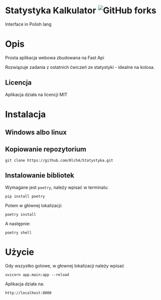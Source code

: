 # Statystyka Kalkulator ![GitHub forks](https://img.shields.io/badge/Version-0.0.1-red)

Interface in Polish lang

# Opis
Prosta aplikacja webowa zbudowana na Fast Api

Rozwiązuje zadania z ostatnich ćwiczeń ze statystyki - idealne na kolosa.

## Licencja

Aplikacja działa na licencji MIT

# Instalacja

## Windows albo linux

## Kopiowanie repozytorium

```
git clone https://github.com/0lch4/Statystyka.git
```

## Instalowanie bibliotek

Wymagane jest `poetry`, należy wpisać w terminalu:

```
pip install poetry
```

Potem w głównej lokalizacji:

```
poetry install
```

A następnie:

```
poetry shell
```

# Użycie

Gdy wszystko gotowe, w głownej lokalizacji należy wpisać

```
uvicorn app.main:app --reload
```

Aplikacja działa na:

```
http://localhost:8000
```